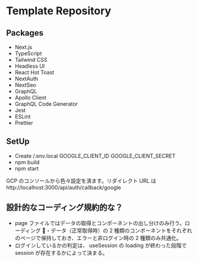 # Template Repository

## Packages

- Next.js
- TypeScript
- Tailwind CSS
- Headless UI
- React Hot Toast
- NextAuth
- NextSeo
- GraphQL
- Apollo Client
- GraphQL Code Generator
- Jest
- ESLint
- Prettier

## SetUp

- Create /.env.local
  GOOGLE_CLIENT_ID
  GOOGLE_CLIENT_SECRET
- npm build
- npm start

GCP のコンソールから色々設定を済ます。リダイレクト URL は http://localhost:3000/api/auth/callback/google

## 設計的なコーディング規約的な？

- page ファイルではデータの取得とコンポーネントの出し分けのみ行う。ローディング ・データ（正常取得時）の 2 種類のコンポーネントをそれぞれのページで保持しておき、エラーと非ログイン時の 2 種類のみ共通化。
- ログインしているかの判定は、 useSession の loading が終わった段階で session が存在するかによって決まる。
